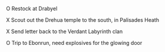 O Restock at Drabyel

X Scout out the   Drehua temple to the south, in Palisades Heath

X Send letter back to the Verdant Labyrinth clan

O Trip to Ebonrun, need explosives for the glowing door
